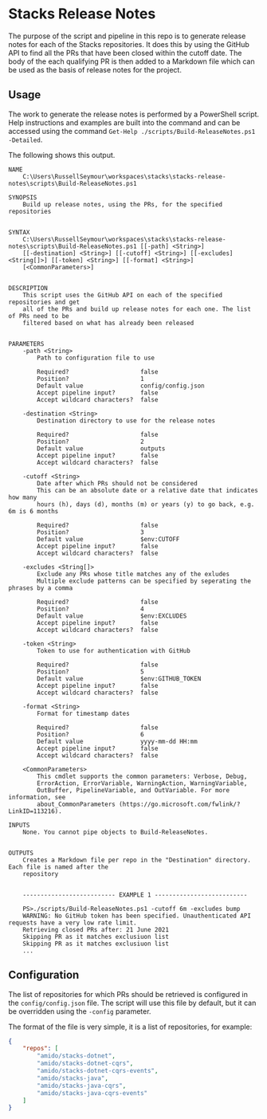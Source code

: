 # Stacks Release Notes

The purpose of the script and pipeline in this repo is to generate release notes for each of the Stacks repositories. It does this by using the GitHub API to find all the PRs that have been closed within the cutoff date. The body of the each qualifying PR is then added to a Markdown file which can be used as the basis of release notes for the project.

## Usage

The work to generate the release notes is performed by a PowerShell script. Help instructions and examples are built into the command and can be accessed using the command `Get-Help ./scripts/Build-ReleaseNotes.ps1 -Detailed`.

The following shows this output.

```
NAME
    C:\Users\RussellSeymour\workspaces\stacks\stacks-release-notes\scripts\Build-ReleaseNotes.ps1

SYNOPSIS
    Build up release notes, using the PRs, for the specified repositories


SYNTAX
    C:\Users\RussellSeymour\workspaces\stacks\stacks-release-notes\scripts\Build-ReleaseNotes.ps1 [[-path] <String>]
    [[-destination] <String>] [[-cutoff] <String>] [[-excludes] <String[]>] [[-token] <String>] [[-format] <String>]
    [<CommonParameters>]


DESCRIPTION
    This script uses the GitHub API on each of the specified repositories and get
    all of the PRs and build up release notes for each one. The list of PRs need to be
    filtered based on what has already been released


PARAMETERS
    -path <String>
        Path to configuration file to use

        Required?                    false
        Position?                    1
        Default value                config/config.json
        Accept pipeline input?       false
        Accept wildcard characters?  false

    -destination <String>
        Destination directory to use for the release notes

        Required?                    false
        Position?                    2
        Default value                outputs
        Accept pipeline input?       false
        Accept wildcard characters?  false

    -cutoff <String>
        Date after which PRs should not be considered
        This can be an absolute date or a relative date that indicates how many
        hours (h), days (d), months (m) or years (y) to go back, e.g. 6m is 6 months

        Required?                    false
        Position?                    3
        Default value                $env:CUTOFF
        Accept pipeline input?       false
        Accept wildcard characters?  false

    -excludes <String[]>
        Exclude any PRs whose title matches any of the exludes
        Multiple exclude patterns can be specified by seperating the phrases by a comma

        Required?                    false
        Position?                    4
        Default value                $env:EXCLUDES
        Accept pipeline input?       false
        Accept wildcard characters?  false

    -token <String>
        Token to use for authentication with GitHub

        Required?                    false
        Position?                    5
        Default value                $env:GITHUB_TOKEN
        Accept pipeline input?       false
        Accept wildcard characters?  false

    -format <String>
        Format for timestamp dates

        Required?                    false
        Position?                    6
        Default value                yyyy-mm-dd HH:mm
        Accept pipeline input?       false
        Accept wildcard characters?  false

    <CommonParameters>
        This cmdlet supports the common parameters: Verbose, Debug,
        ErrorAction, ErrorVariable, WarningAction, WarningVariable,
        OutBuffer, PipelineVariable, and OutVariable. For more information, see
        about_CommonParameters (https://go.microsoft.com/fwlink/?LinkID=113216).

INPUTS
    None. You cannot pipe objects to Build-ReleaseNotes.
    

OUTPUTS
    Creates a Markdown file per repo in the "Destination" directory. Each file is named after the
    repository


    -------------------------- EXAMPLE 1 --------------------------

    PS>./scripts/Build-ReleaseNotes.ps1 -cutoff 6m -excludes bump
    WARNING: No GitHub token has been specified. Unauthenticated API requests have a very low rate limit.
    Retrieving closed PRs after: 21 June 2021
    Skipping PR as it matches exclusiuon list
    Skipping PR as it matches exclusiuon list
    ...

```

## Configuration

The list of repositories for which PRs should be retrieved is configured in the `config/config.json` file. The script will use this file by default, but it can be overridden using the `-config` parameter.

The format of the file is very simple, it is a list of repositories, for example:

```json
{
    "repos": [
        "amido/stacks-dotnet",
        "amido/stacks-dotnet-cqrs",
        "amido/stacks-dotnet-cqrs-events",
        "amido/stacks-java",
        "amido/stacks-java-cqrs",
        "amido/stacks-java-cqrs-events"
    ]
}
```